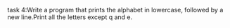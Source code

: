 task 4:Write a program that prints the alphabet in lowercase, followed by a new line.Print all the letters except q and e.
